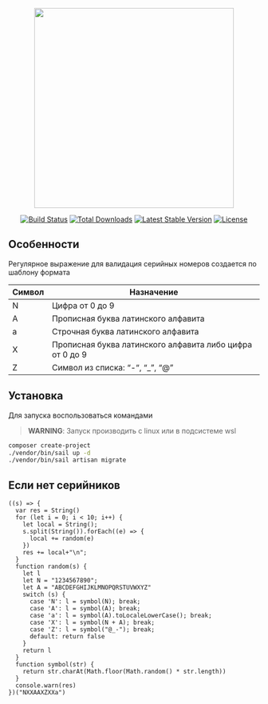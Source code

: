 <p align="center"><a href="https://laravel.com" target="_blank"><img src="https://raw.githubusercontent.com/laravel/art/master/logo-lockup/5%20SVG/2%20CMYK/1%20Full%20Color/laravel-logolockup-cmyk-red.svg" width="400"></a></p>

<p align="center">
<a href="https://travis-ci.org/laravel/framework"><img src="https://travis-ci.org/laravel/framework.svg" alt="Build Status"></a>
<a href="https://packagist.org/packages/laravel/framework"><img src="https://img.shields.io/packagist/dt/laravel/framework" alt="Total Downloads"></a>
<a href="https://packagist.org/packages/laravel/framework"><img src="https://img.shields.io/packagist/v/laravel/framework" alt="Latest Stable Version"></a>
<a href="https://packagist.org/packages/laravel/framework"><img src="https://img.shields.io/packagist/l/laravel/framework" alt="License"></a>
</p>

## Особенности
Регулярное выражение для валидация серийных номеров создается по шаблону формата


| Символ | Назначение |
| ------ | ------ |
| N | Цифра от 0 до 9 |
| A | Прописная буква латинского алфавита |
| a | Строчная буква латинского алфавита |
| X | Прописная буква латинского алфавита либо цифра от 0 до 9 |
| Z | Символ из списка: “-“, “_”, “@” |
## Установка
Для запуска воспользоваться командами
> **WARNING**:  Запуск производить с linux или в подсистеме wsl
```sh
composer create-project
./vendor/bin/sail up -d
./vendor/bin/sail artisan migrate
```

## Если нет серийников
```
((s) => { 
  var res = String()
  for (let i = 0; i < 10; i++) {
    let local = String();
    s.split(String()).forEach((e) => {
      local += random(e)
    })
    res += local+"\n";
  }
  function random(s) {
    let l
    let N = "1234567890";
    let A = "ABCDEFGHIJKLMNOPQRSTUVWXYZ"
    switch (s) {
      case 'N': l = symbol(N); break;
      case 'A': l = symbol(A); break;
      case 'a': l = symbol(A).toLocaleLowerCase(); break;
      case 'X': l = symbol(N + A); break;
      case 'Z': l = symbol("@_-"); break;
      default: return false
    }
    return l
  }
  function symbol(str) {
    return str.charAt(Math.floor(Math.random() * str.length))
  }
  console.warn(res)
})("NXXAAXZXXa") 
```